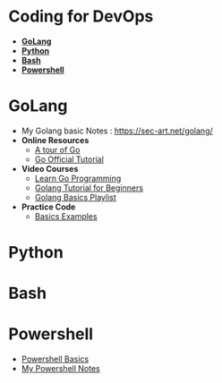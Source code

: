 # Coding for DevOps 

- [__GoLang__](#golang)   
- [__Python__](#python)    
- [__Bash__](#bash)    
- [__Powershell__](#powershell)    

# GoLang     

* My Golang basic Notes : https://sec-art.net/golang/
* __Online Resources__  
    - [A tour of Go](https://go.dev/tour/welcome/1)     
    - [Go Official Tutorial](https://go.dev/doc/tutorial/)    
* __Video Courses__ 
    - [Learn Go Programming](https://www.youtube.com/watch?v=YS4e4q9oBaU)   
    - [Golang Tutorial for Beginners](https://www.youtube.com/watch?v=yyUHQIec83I)  
    - [Golang Basics Playlist](https://www.youtube.com/watch?v=JoJ8Sw5Yb4c&list=PLRAV69dS1uWQGDQoBYMZWKjzuhCaOnBpa)   
* __Practice Code__   
    - [Basics Examples](GoLang/BasicPractice/)

# Python     

# Bash   

# Powershell 

* [Powershell Basics](https://sec-art.net/2021/10/03/powershell-for-beginners-introduction-to-windows-powershell/)  
* [My Powershell Notes](Powershell/README.md)   

